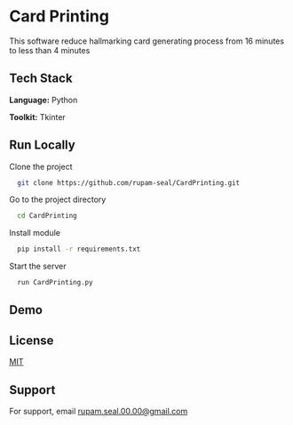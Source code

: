 
# Card Printing

This software reduce hallmarking card generating process from 16 minutes to less than 4 minutes
## Tech Stack

**Language:** Python

**Toolkit:** Tkinter


## Run Locally

Clone the project

```bash
  git clone https://github.com/rupam-seal/CardPrinting.git
```

Go to the project directory

```bash
  cd CardPrinting
```

Install module

```bash
  pip install -r requirements.txt
```

Start the server

```bash
  run CardPrinting.py
```


## Demo


## License

[MIT](https://choosealicense.com/licenses/mit/)


## Support

For support, email rupam.seal.00.00@gmail.com
